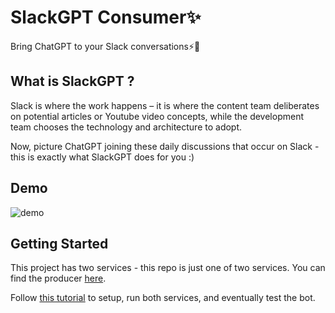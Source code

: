 <h1>
  SlackGPT Consumer✨
</h1>

<p>
   Bring ChatGPT to your Slack conversations⚡🚀
</p>

## What is SlackGPT ?
Slack is where the work happens – it is where the content team deliberates on potential articles or Youtube video concepts, while the development team chooses the technology and architecture to adopt.

Now, picture ChatGPT joining these daily discussions that occur on Slack - this is exactly what SlackGPT does for you :)

## Demo
![demo](https://user-images.githubusercontent.com/32811823/228808605-809b9351-f23e-46ce-9993-862bfbcbea0d.gif)


## Getting Started
This project has two services - this repo is just one of two services. You can find the producer [here](https://github.com/Nyior/slackgpt-producer).

Follow [this tutorial](https://www.cloudamqp.com/blog/chatgpt-on-slack-with-lavinmq.html) to setup, run both services, and eventually test the bot.
